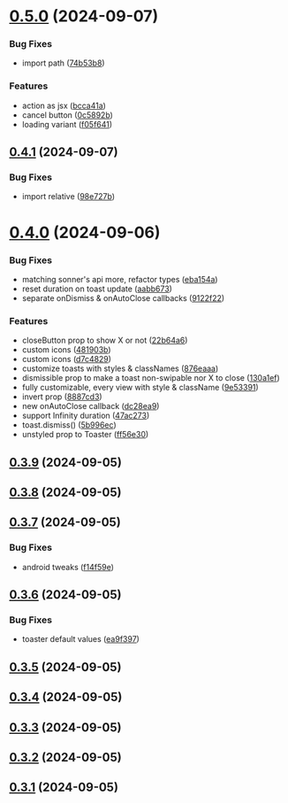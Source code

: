 

# [0.5.0](https://github.com/gunnartorfis/react-native-reanimated-toasts/compare/v0.4.1...v0.5.0) (2024-09-07)


### Bug Fixes

* import path ([74b53b8](https://github.com/gunnartorfis/react-native-reanimated-toasts/commit/74b53b8e3facb7c15ef06b3cfc12028ab2dfdb15))


### Features

* action as jsx ([bcca41a](https://github.com/gunnartorfis/react-native-reanimated-toasts/commit/bcca41a45173e7dab64b2770629125ab095f38ff))
* cancel button ([0c5892b](https://github.com/gunnartorfis/react-native-reanimated-toasts/commit/0c5892b705daed5403f8900e43b7579fd5d6ee52))
* loading variant ([f05f641](https://github.com/gunnartorfis/react-native-reanimated-toasts/commit/f05f6413531fa4fc2d30869969973b80f96b4688))

## [0.4.1](https://github.com/gunnartorfis/react-native-reanimated-toasts/compare/v0.4.0...v0.4.1) (2024-09-07)


### Bug Fixes

* import relative ([98e727b](https://github.com/gunnartorfis/react-native-reanimated-toasts/commit/98e727b905bacfbe5f63d708967ef70964fde291))

# [0.4.0](https://github.com/gunnartorfis/react-native-reanimated-toasts/compare/v0.3.9...v0.4.0) (2024-09-06)


### Bug Fixes

* matching sonner's api more, refactor types ([eba154a](https://github.com/gunnartorfis/react-native-reanimated-toasts/commit/eba154a4c4a1f366ff17dd8fd177fbcd78e0c465))
* reset duration on toast update ([aabb673](https://github.com/gunnartorfis/react-native-reanimated-toasts/commit/aabb673746935b4e47ff2ac2beb23e9da3023b3c))
* separate onDismiss & onAutoClose callbacks ([9122f22](https://github.com/gunnartorfis/react-native-reanimated-toasts/commit/9122f22fcf48cb00e753b2545d08bd1a52c5cff5))


### Features

* closeButton prop to show X or not ([22b64a6](https://github.com/gunnartorfis/react-native-reanimated-toasts/commit/22b64a61decc0ec21daa8dcb7bd29465a2d195d2))
* custom icons ([481903b](https://github.com/gunnartorfis/react-native-reanimated-toasts/commit/481903bf630d3cdf18e4233971a4f428c7efd51a))
* custom icons ([d7c4829](https://github.com/gunnartorfis/react-native-reanimated-toasts/commit/d7c48295f7577843d3153a8fc6fce1de5d612e65))
* customize toasts with styles & classNames ([876eaaa](https://github.com/gunnartorfis/react-native-reanimated-toasts/commit/876eaaa96f653b256bf4621e157a75eea5402345))
* dismissible prop to make a toast non-swipable nor X to close ([130a1ef](https://github.com/gunnartorfis/react-native-reanimated-toasts/commit/130a1efe42f63f3a791b96af3fbdad1624c855bd))
* fully customizable, every view with style & className ([9e53391](https://github.com/gunnartorfis/react-native-reanimated-toasts/commit/9e53391cafcae8e3e04ca8eb9c91621390eb75d8))
* invert prop ([8887cd3](https://github.com/gunnartorfis/react-native-reanimated-toasts/commit/8887cd3e7f99b6c733d35f0e43f2429b7adb24d6))
* new onAutoClose callback ([dc28ea9](https://github.com/gunnartorfis/react-native-reanimated-toasts/commit/dc28ea9e721957dec156a9178f977fd8ef5a3c0d))
* support Infinity duration ([47ac273](https://github.com/gunnartorfis/react-native-reanimated-toasts/commit/47ac27368febde1e73231855a7a5d5135a53310d))
* toast.dismiss() ([5b996ec](https://github.com/gunnartorfis/react-native-reanimated-toasts/commit/5b996ecdd6d8f6318d57cb40984ae32e8d9bf3b0))
* unstyled prop to Toaster ([ff56e30](https://github.com/gunnartorfis/react-native-reanimated-toasts/commit/ff56e30ef40ad70d510e4814ea5ce7a503bfa352))

## [0.3.9](https://github.com/gunnartorfis/react-native-reanimated-toasts/compare/v0.3.8...v0.3.9) (2024-09-05)

## [0.3.8](https://github.com/gunnartorfis/react-native-reanimated-toasts/compare/v0.3.7...v0.3.8) (2024-09-05)

## [0.3.7](https://github.com/gunnartorfis/react-native-reanimated-toasts/compare/v0.3.6...v0.3.7) (2024-09-05)


### Bug Fixes

* android tweaks ([f14f59e](https://github.com/gunnartorfis/react-native-reanimated-toasts/commit/f14f59e28fe5e248052286a5a39f678dd5538644))

## [0.3.6](https://github.com/gunnartorfis/react-native-reanimated-toasts/compare/v0.3.5...v0.3.6) (2024-09-05)


### Bug Fixes

* toaster default values ([ea9f397](https://github.com/gunnartorfis/react-native-reanimated-toasts/commit/ea9f397a7fb1a3e0429a9fb999e1a6465b4e7d86))

## [0.3.5](https://github.com/gunnartorfis/react-native-reanimated-toasts/compare/v0.3.4...v0.3.5) (2024-09-05)

## [0.3.4](https://github.com/gunnartorfis/react-native-reanimated-toasts/compare/v0.3.3...v0.3.4) (2024-09-05)

## [0.3.3](https://github.com/gunnartorfis/react-native-reanimated-toasts/compare/v0.3.2...v0.3.3) (2024-09-05)

## [0.3.2](https://github.com/gunnartorfis/react-native-reanimated-toasts/compare/v0.3.1...v0.3.2) (2024-09-05)

## [0.3.1](https://github.com/gunnartorfis/react-native-reanimated-toasts/compare/v0.3.0...v0.3.1) (2024-09-05)
